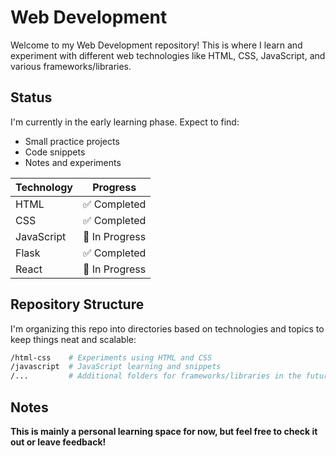 # Web Development

Welcome to my Web Development repository! This is where I learn and experiment with different web technologies like HTML, CSS, JavaScript, and various frameworks/libraries.

## Status

I'm currently in the early learning phase. Expect to find:

-   Small practice projects
-   Code snippets
-   Notes and experiments

| Technology | Progress       |
| ---------- | -------------- |
| HTML       | ✅ Completed   |
| CSS        | ✅ Completed   |
| JavaScript | 🔄 In Progress |
| Flask      | ✅ Completed   |
| React      | 🔄 In Progress |

## Repository Structure

I'm organizing this repo into directories based on technologies and topics to keep things neat and scalable:

```bash
/html-css    # Experiments using HTML and CSS
/javascript  # JavaScript learning and snippets
/...         # Additional folders for frameworks/libraries in the future
```

## Notes

**This is mainly a personal learning space for now, but feel free to check it out or leave feedback!**
